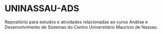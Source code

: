 # UNINASSAU-ADS
Repositório para estudos e atividades relacionadas ao curso Análise e Desenvolvimento de Sistemas do Centro Universitário Maurício de Nassau.
